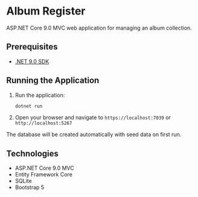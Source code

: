 # Album Register

ASP.NET Core 9.0 MVC web application for managing an album collection.

## Prerequisites

- [.NET 9.0 SDK](https://dotnet.microsoft.com/download/dotnet/9.0)

## Running the Application

1. Run the application:
   ```bash
   dotnet run
   ```

2. Open your browser and navigate to `https://localhost:7039` or `http://localhost:5267`

The database will be created automatically with seed data on first run.

## Technologies

- ASP.NET Core 9.0 MVC
- Entity Framework Core
- SQLite
- Bootstrap 5
